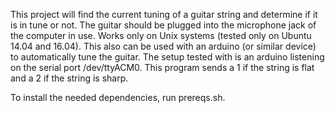 This project will find the current tuning of a guitar string and determine if it is in tune or not. The guitar should be plugged into the microphone jack of the computer in use. Works only on Unix systems (tested only on Ubuntu 14.04 and 16.04).
This also can be used with an arduino (or similar device) to automatically tune the guitar. The setup tested with is an arduino listening on the serial port /dev/ttyACM0. This program sends a 1 if the string is flat and a 2 if the string is sharp. 

To install the needed dependencies, run prereqs.sh.
